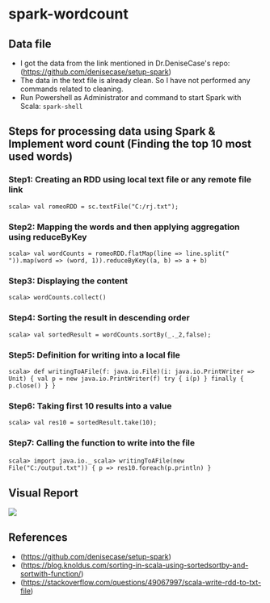 # spark-wordcount

## Data file
- I got the data from the link mentioned in Dr.DeniseCase's repo: (https://github.com/denisecase/setup-spark)
- The data in the text file is already clean. So I have not performed any commands related to cleaning.
- Run Powershell as Administrator and command to start Spark with Scala: ```spark-shell```
## Steps for processing data using Spark & Implement word count (Finding the top 10 most used words)

### Step1: Creating an RDD using local text file or any remote file link
```scala> val romeoRDD = sc.textFile("C:/rj.txt");```

### Step2: Mapping the words and then applying aggregation using reduceByKey
```scala> val wordCounts = romeoRDD.flatMap(line => line.split(" ")).map(word => (word, 1)).reduceByKey((a, b) => a + b)```

### Step3: Displaying the content
```scala> wordCounts.collect()```

### Step4: Sorting the result in descending order
```scala> val sortedResult = wordCounts.sortBy(_._2,false);```

### Step5: Definition for writing into a local file
```scala> def writingToAFile(f: java.io.File)(i: java.io.PrintWriter => Unit) { val p = new java.io.PrintWriter(f) try { i(p) } finally { p.close() } }```
                     
### Step6: Taking first 10 results into a value
```scala> val res10 = sortedResult.take(10);```

### Step7: Calling the function to write into the file
```scala> import java.io._```
```scala> writingToAFile(new File("C:/output.txt")) { p => res10.foreach(p.println) }```
## Visual Report
![](statistics.PNG)

## References
- (https://github.com/denisecase/setup-spark)
- (https://blog.knoldus.com/sorting-in-scala-using-sortedsortby-and-sortwith-function/)
- (https://stackoverflow.com/questions/49067997/scala-write-rdd-to-txt-file)
